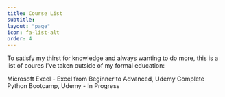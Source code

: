 ```yaml
---
title: Course List
subtitle: 
layout: "page"
icon: fa-list-alt
order: 4
---
```


To satisfy my thirst for knowledge and always wanting to do more, this is a list of coures I've taken outside of my formal education:

Microsoft Excel - Excel from Beginner to Advanced, Udemy
Complete Python Bootcamp, Udemy - In Progress
